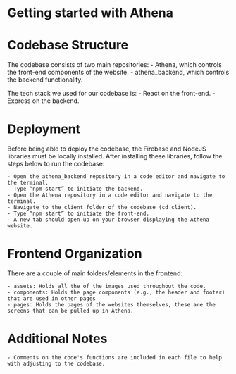 # Getting started with Athena

# Codebase Structure

The codebase consists of two main repositories: 
    - Athena, which controls the front-end components of the website.
    - athena_backend, which controls the backend functionality. 

The tech stack we used for our codebase is: 
    - React on the front-end.
    - Express on the backend.


# Deployment

Before being able to deploy the codebase, the Firebase and NodeJS libraries must be locally installed. After installing these libraries, follow the steps below to run the codebase: 

    - Open the athena_backend repository in a code editor and navigate to the terminal. 
    - Type “npm start” to initiate the backend. 
    - Open the Athena repository in a code editor and navigate to the terminal.
    - Navigate to the client folder of the codebase (cd client).
    - Type “npm start” to initiate the front-end. 
    - A new tab should open up on your browser displaying the Athena website. 


# Frontend Organization

There are a couple of main folders/elements in the frontend: 

    - assets: Holds all the of the images used throughout the code. 
    - components: Holds the page components (e.g., the header and footer) that are used in other pages 
    - pages: Holds the pages of the websites themselves, these are the screens that can be pulled up in Athena. 


# Additional Notes

    - Comments on the code's functions are included in each file to help with adjusting to the codebase. 
